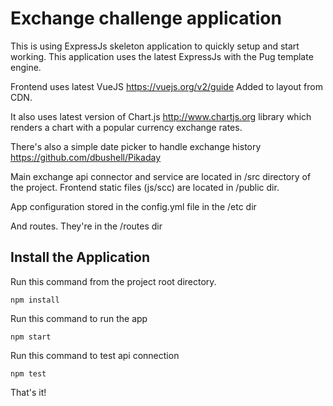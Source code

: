 # Exchange challenge application

This is using ExpressJs skeleton application to quickly setup and start working. 
 This application uses the latest ExpressJs with the Pug template engine.

Frontend uses latest VueJS https://vuejs.org/v2/guide
 Added to layout from CDN.

It also uses latest version of Chart.js http://www.chartjs.org library which renders a chart
 with a popular currency exchange rates.
 
There's also a simple date picker to handle exchange 
 history https://github.com/dbushell/Pikaday
 
Main exchange api connector and service are located in /src directory of the project.
Frontend static files (js/scc) are located in /public dir.

App configuration stored in the config.yml file in the /etc dir

And routes. They're in the /routes dir

## Install the Application

Run this command from the project root directory.

    npm install

Run this command to run the app

	npm start

Run this command to test api connection

	npm test
	
That's it!
